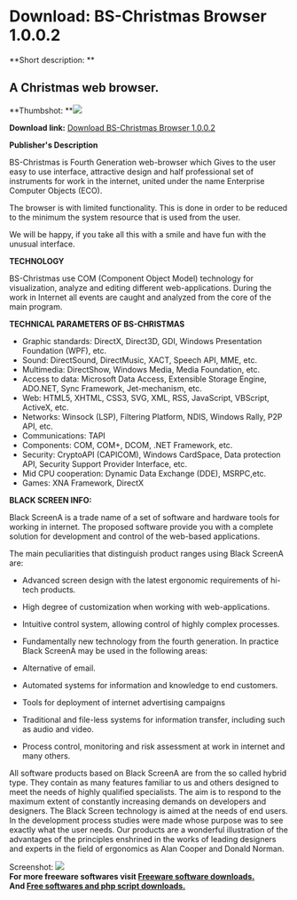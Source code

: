 # Download: BS-Christmas Browser 1.0.0.2

**Short description: **

## A Christmas web browser.

  
**Thumbshot: **![](http://www.freewarefiles.com/screenshot/bsxmas1_md.jpg)   
  
**Download link:** [Download BS-Christmas Browser 1.0.0.2](http://freesoftwares.boysofts.com/BS-Christmas-Browser_program_62714.html)  
  

**Publisher's Description**  
  

BS-Christmas is Fourth Generation web-browser which Gives to the user easy to
use interface, attractive design and half professional set of instruments for
work in the internet, united under the name Enterprise Computer Objects (ECO).

The browser is with limited functionality. This is done in order to be reduced
to the minimum the system resource that is used from the user.

We will be happy, if you take all this with a smile and have fun with the
unusual interface.

**TECHNOLOGY**

BS-Christmas use COM (Component Object Model) technology for visualization,
analyze and editing different web-applications. During the work in Internet
all events are caught and analyzed from the core of the main program.

**TECHNICAL PARAMETERS OF BS-CHRISTMAS**

  * Graphic standards: DirectX, Direct3D, GDI, Windows Presentation Foundation (WPF), etc. 
  * Sound: DirectSound, DirectMusic, XACT, Speech API, MME, etc. 
  * Multimedia: DirectShow, Windows Media, Media Foundation, etc. 
  * Access to data: Microsoft Data Access, Extensible Storage Engine, ADO.NET, Sync Framework, Jet-mechanism, etc. 
  * Web: HTML5, XHTML, CSS3, SVG, XML, RSS, JavaScript, VBScript, ActiveX, etc. 
  * Networks: Winsock (LSP), Filtering Platform, NDIS, Windows Rally, P2P API, etc. 
  * Communications: TAPI 
  * Components: COM, COM+, DCOM, .NET Framework, etc. 
  * Security: CryptoAPI (CAPICOM), Windows CardSpace, Data protection API, Security Support Provider Interface, etc. 
  * Mid CPU cooperation: Dynamic Data Exchange (DDE), MSRPC,etc. 
  * Games: XNA Framework, DirectX 

**BLACK SCREEN INFO:**

Black ScreenA is a trade name of a set of software and hardware tools for
working in internet. The proposed software provide you with a complete
solution for development and control of the web-based applications.

The main peculiarities that distinguish product ranges using Black ScreenA
are:

  * Advanced screen design with the latest ergonomic requirements of hi-tech products. 
  * High degree of customization when working with web-applications. 
  * Intuitive control system, allowing control of highly complex processes. 
  * Fundamentally new technology from the fourth generation. 
In practice Black ScreenA may be used in the following areas:

  * Alternative of email. 
  * Automated systems for information and knowledge to end customers. 
  * Tools for deployment of internet advertising campaigns 
  * Traditional and file-less systems for information transfer, including such as audio and video. 
  * Process control, monitoring and risk assessment at work in internet and many others. 

All software products based on Black ScreenA are from the so called hybrid
type. They contain as many features familiar to us and others designed to meet
the needs of highly qualified specialists. The aim is to respond to the
maximum extent of constantly increasing demands on developers and designers.
The Black Screen technology is aimed at the needs of end users. In the
development process studies were made whose purpose was to see exactly what
the user needs. Our products are a wonderful illustration of the advantages of
the principles enshrined in the works of leading designers and experts in the
field of ergonomics as Alan Cooper and Donald Norman.

  
  
Screenshot: ![](http://www.freewarefiles.com/screenshot/bsxmas1.jpg)  
**For more freeware softwares visit [Freeware software downloads.](http://freesoftwares.boysofts.com/)**   
**And [Free softwares and php script downloads.](http://www.boysofts.com/)**

